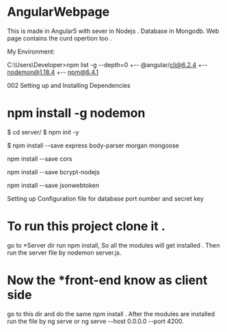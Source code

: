 # AngularWebpage
This is made in Angular5 with sever in Nodejs . Database in Mongodb.
Web page contains the curd opertion too . 

My Environment:

C:\Users\Developer>npm list -g --depth=0
+-- @angular/cli@6.2.4
+-- nodemon@1.18.4
+-- npm@6.4.1



002 Setting up and Installing Dependencies

 # npm install -g nodemon

$ cd server/
$ npm init -y

$ npm install --save express body-parser morgan mongoose

npm install --save cors

npm install --save bcrypt-nodejs

npm install --save jsonwebtoken

Setting up Configuration file for database port number and secret key

# To run this project clone it .
go to *Server dir run npm install, So all the modules will get installed .
Then run the server file by  nodemon server.js.

# Now the *front-end know as client side
go to this dir and do the same npm install .
After the modules are installed run the file by ng serve or ng serve --host 0.0.0.0 --port 4200.
